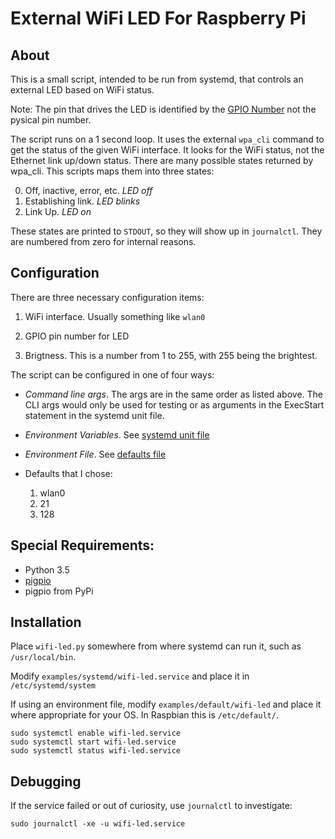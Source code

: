 # External WiFi LED  For Raspberry Pi

## About

This is a small script, intended to be run from systemd, that controls
an external LED based on WiFi status.

Note: The pin that drives the LED is identified by the [GPIO
Number](https://www.raspberrypi.org/documentation/usage/gpio/) not the
pysical pin number.

The script runs on a 1 second loop. It uses the external `wpa_cli`
command to get the status of the given WiFi interface.  It looks for
the WiFi status, not the Ethernet link up/down status.  There are many
possible states returned by wpa_cli.  This scripts maps them into
three states:

0.  Off, inactive, error, etc.  *LED off*
1.  Establishing link.  *LED blinks*
2.  Link Up.  *LED on*

These states are printed to `STDOUT`, so they will show up in
`journalctl`.  They are numbered from zero for internal reasons.

## Configuration

There are three necessary configuration items:

1.  WiFi interface.  Usually something like `wlan0`

2.  GPIO pin number for LED

3.  Brigtness.  This is a number from 1 to 255, with 255 being the
brightest.

The script can be configured in one of four ways:

+ *Command line args*.  The args are in the same order as listed
above.  The CLI args would only be used for testing or as arguments in
the ExecStart statement in the systemd unit file.

+ *Environment Variables*. See [systemd unit
file](examples/systemd/wifi-led.service)

+ *Environment File*. See [defaults file](examples/default/wifi-led)

+  Defaults that I chose:
    1.  wlan0
    2.  21
    3.  128

## Special Requirements:

* Python 3.5
* [pigpio](http://abyz.me.uk/rpi/pigpio/)
* pigpio from PyPi

## Installation

Place `wifi-led.py` somewhere from where
systemd can run it, such as `/usr/local/bin`.

Modify `examples/systemd/wifi-led.service` and place it in
`/etc/systemd/system`

If using an environment file, modify
`examples/default/wifi-led` and place it where appropriate
for your OS.  In Raspbian this is `/etc/default/`.

    sudo systemctl enable wifi-led.service
    sudo systemctl start wifi-led.service
    sudo systemctl status wifi-led.service


## Debugging

If the service failed or out of curiosity, use
`journalctl` to investigate:

    sudo journalctl -xe -u wifi-led.service
